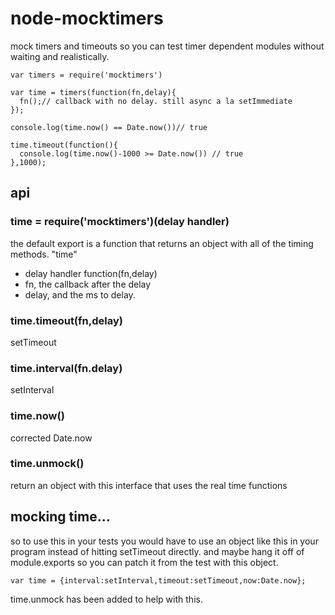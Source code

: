 # node-mocktimers

mock timers and timeouts so you can test timer dependent modules without waiting and realistically. 


```
var timers = require('mocktimers')

var time = timers(function(fn,delay){
  fn();// callback with no delay. still async a la setImmediate
});

console.log(time.now() == Date.now())// true

time.timeout(function(){
  console.log(time.now()-1000 >= Date.now()) // true
},1000);

```

api
---

### time = require('mocktimers')(delay handler)

the default export is a function that returns an object with all of the timing methods. "time"

 - delay handler function(fn,delay)
  - fn, the callback after the delay 
  - delay, and the ms to delay.

### time.timeout(fn,delay)

 setTimeout

### time.interval(fn.delay)

 setInterval

### time.now()

 corrected Date.now

### time.unmock()

  return an object with this interface that uses the real time functions  

mocking time...
---------------

so to use this in your tests you would have to use an object like this in your program instead of hitting setTimeout directly. and maybe hang it off of module.exports so you can patch it from the test with this object.

```
var time = {interval:setInterval,timeout:setTimeout,now:Date.now};
```

time.unmock has been added to help with this.





